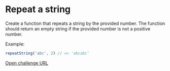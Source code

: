 # Repeat a string

Create a function that repeats a string by the provided number. The function should return an empty string if the provided number is not a positive number.

Example:

```javascript
repeatString('abc', 2) // => 'abcabc'
```

[Open challenge URL](https://www.freecodecamp.com/challenges/repeat-a-string-repeat-a-string)

